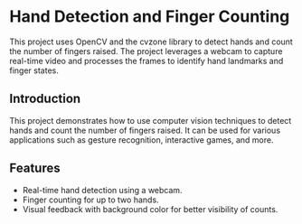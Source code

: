 # Hand Detection and Finger Counting

This project uses OpenCV and the cvzone library to detect hands and count the number of fingers raised. The project leverages a webcam to capture real-time video and processes the frames to identify hand landmarks and finger states.


## Introduction
This project demonstrates how to use computer vision techniques to detect hands and count the number of fingers raised. It can be used for various applications such as gesture recognition, interactive games, and more.

## Features
- Real-time hand detection using a webcam.
- Finger counting for up to two hands.
- Visual feedback with background color for better visibility of counts.

